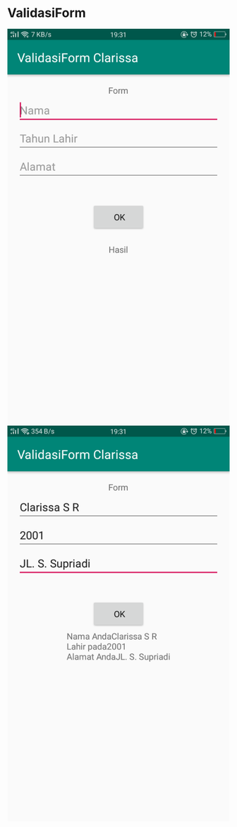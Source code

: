 # ValidasiForm

![alt text](https://github.com/ClarissaSanindita/ValidasiForm/blob/master/validasi1.png)
![alt text](https://github.com/ClarissaSanindita/ValidasiForm/blob/master/validasi2.png)
